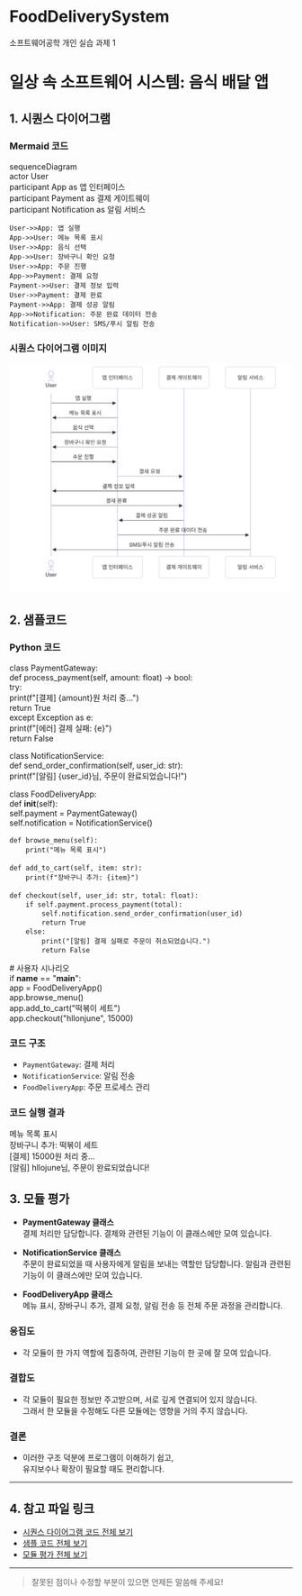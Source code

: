 # FoodDeliverySystem
소프트웨어공학 개인 실습 과제 1

# 일상 속 소프트웨어 시스템: 음식 배달 앱

## 1. 시퀀스 다이어그램

### Mermaid 코드
sequenceDiagram  
    actor User  
    participant App as 앱 인터페이스  
    participant Payment as 결제 게이트웨이  
    participant Notification as 알림 서비스  

    User->>App: 앱 실행
    App->>User: 메뉴 목록 표시
    User->>App: 음식 선택
    App->>User: 장바구니 확인 요청
    User->>App: 주문 진행
    App->>Payment: 결제 요청
    Payment->>User: 결제 정보 입력
    User->>Payment: 결제 완료
    Payment->>App: 결제 성공 알림
    App->>Notification: 주문 완료 데이터 전송
    Notification->>User: SMS/푸시 알림 전송

### 시퀀스 다이어그램 이미지  
![시퀀스 다이어그램](sequence_diagram.png)

## 2. 샘플코드

### Python 코드
class PaymentGateway:  
    def process_payment(self, amount: float) -> bool:  
        try:  
            print(f"[결제] {amount}원 처리 중...")  
            return True  
        except Exception as e:  
            print(f"[에러] 결제 실패: {e}")  
            return False  

class NotificationService:  
    def send_order_confirmation(self, user_id: str):  
        print(f"[알림] {user_id}님, 주문이 완료되었습니다!")  

class FoodDeliveryApp:  
    def __init__(self):  
        self.payment = PaymentGateway()  
        self.notification = NotificationService()  

    def browse_menu(self):
        print("메뉴 목록 표시")

    def add_to_cart(self, item: str):
        print(f"장바구니 추가: {item}")

    def checkout(self, user_id: str, total: float):
        if self.payment.process_payment(total):
            self.notification.send_order_confirmation(user_id)
            return True
        else:
            print("[알림] 결제 실패로 주문이 취소되었습니다.")
            return False

\# 사용자 시나리오  
if __name__ == "__main__":  
    app = FoodDeliveryApp()  
    app.browse_menu()  
    app.add_to_cart("떡볶이 세트")  
    app.checkout("hllonjune", 15000)  

### 코드 구조
- `PaymentGateway`: 결제 처리
- `NotificationService`: 알림 전송
- `FoodDeliveryApp`: 주문 프로세스 관리

### 코드 실행 결과
메뉴 목록 표시  
장바구니 추가: 떡볶이 세트  
[결제] 15000원 처리 중...  
[알림] hllojune님, 주문이 완료되었습니다!  

## 3. 모듈 평가

- **PaymentGateway 클래스**  
  결제 처리만 담당합니다. 결제와 관련된 기능이 이 클래스에만 모여 있습니다.

- **NotificationService 클래스**  
  주문이 완료되었을 때 사용자에게 알림을 보내는 역할만 담당합니다. 알림과 관련된 기능이 이 클래스에만 모여 있습니다.

- **FoodDeliveryApp 클래스**  
  메뉴 표시, 장바구니 추가, 결제 요청, 알림 전송 등 전체 주문 과정을 관리합니다.

### 응집도
- 각 모듈이 한 가지 역할에 집중하여, 관련된 기능이 한 곳에 잘 모여 있습니다.

### 결합도
- 각 모듈이 필요한 정보만 주고받으며, 서로 깊게 연결되어 있지 않습니다.  
  그래서 한 모듈을 수정해도 다른 모듈에는 영향을 거의 주지 않습니다.

### 결론
- 이러한 구조 덕분에 프로그램이 이해하기 쉽고,  
  유지보수나 확장이 필요할 때도 편리합니다.

---

## 4. 참고 파일 링크

- [시퀀스 다이어그램 코드 전체 보기](./sequence_diagram.md)
- [샘플 코드 전체 보기](./food_delivery_app.py)
- [모듈 평가 전체 보기](./module_evaluation.md)

---

> 잘못된 점이나 수정할 부분이 있으면 언제든 말씀해 주세요!
